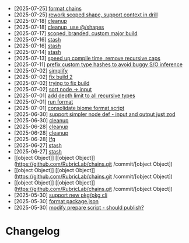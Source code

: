 - [2025-07-25] [format chains](https://github.com/RubricLab/chains/commit/0f4832fa76755c072a9a2c86813abe42d8760021)
- [2025-07-25] [rework scoped shape, support context in drill](https://github.com/RubricLab/chains/commit/fdd44bba0accb530d653c4fa72c1b9344b550633)
- [2025-07-18] [cleanup](https://github.com/RubricLab/chains/commit/044d6c94f1b20a6317679f45a247c690a3c1e4db)
- [2025-07-18] [cleanup, use @/shapes](https://github.com/RubricLab/chains/commit/4cdfa583df69796db9796d555e51e2bf87a67a57)
- [2025-07-17] [scoped, branded, custom major build](https://github.com/RubricLab/chains/commit/d2c1f59ed25ccd7e42c1bf809d6ac7beb3f9543f)
- [2025-07-16] [stash](https://github.com/RubricLab/chains/commit/97ab1280dc25a973a2dc3450b7c83df0eecc22d8)
- [2025-07-16] [stash](https://github.com/RubricLab/chains/commit/9087c853356569705418ca453583df1e86d9886a)
- [2025-07-14] [stash](https://github.com/RubricLab/chains/commit/9a551168d5205fc902a64b0faaeb782cb7a3fc54)
- [2025-07-13] [speed up compile time, remove recursive caps](https://github.com/RubricLab/chains/commit/21f9f02d60f5f8c770a622a5dffe920763f416dd)
- [2025-07-11] [prefix custom type hashes to avoid buggy S/O inference](https://github.com/RubricLab/chains/commit/fb031d3fed199711d42f17b92df7efda82f9b701)
- [2025-07-02] [simplify](https://github.com/RubricLab/chains/commit/15672ec6382bd80f21f3017eab18f7cb5e2f00fe)
- [2025-07-02] [fix build 2](https://github.com/RubricLab/chains/commit/4e57a0bbadbc99f520613b7ab3b13ed0693e52d3)
- [2025-07-02] [trying to fix build](https://github.com/RubricLab/chains/commit/a3a9482990998e977b32e8d15ad5c52e5f94a952)
- [2025-07-02] [sort node -> input](https://github.com/RubricLab/chains/commit/1b335982393de06085f099d03f2fcef95fba66c1)
- [2025-07-01] [add depth limit to all recursive types](https://github.com/RubricLab/chains/commit/b4f2664110ddb0b27b2657e2bb1a0e716d34a4f7)
- [2025-07-01] [run format](https://github.com/RubricLab/chains/commit/5d8213cafda5bb089f0875b70057bfb8a4ff94f0)
- [2025-07-01] [consolidate biome format script](https://github.com/RubricLab/chains/commit/65bb3dcaffc236bc83fcc3a544ef8f13cb4fe938)
- [2025-06-30] [support simpler node def - input and output just zod](https://github.com/RubricLab/chains/commit/f45b2e484cba2c18f5508b2bb523111fc617ce30)
- [2025-06-30] [cleanup](https://github.com/RubricLab/chains/commit/5a5c9eb49f0e6a703fb9332a768b4fd481209cca)
- [2025-06-28] [cleanup](https://github.com/RubricLab/chains/commit/b1790b9d23ed8f0a496c0c876ce5b1a4276a763f)
- [2025-06-28] [cleanup](https://github.com/RubricLab/chains/commit/8bde6ace18c52231d0a429ddf6ca906b8516f3ef)
- [2025-06-28] [lfg](https://github.com/RubricLab/chains/commit/1418f4e4f389411dbe8d82cf1eaf7f06f2cc70d0)
- [2025-06-27] [stash](https://github.com/RubricLab/chains/commit/56cc506e4eaf9d53415c11d1ad092207871be247)
- [2025-06-27] [stash](https://github.com/RubricLab/chains/commit/ea511a06b07877be87efe84ee072047cc4c789da)
- [[object Object]] [[object Object]](https://github.com/RubricLab/chains.git
/commit/[object Object])
- [[object Object]] [[object Object]](https://github.com/RubricLab/chains.git
/commit/[object Object])
- [[object Object]] [[object Object]](https://github.com/RubricLab/chains.git
/commit/[object Object])
- [2025-05-30] [support new pkg/pkg cli](https://github.com/RubricLab/chains/commit/53a98a3f6e20d33a852be84226fb3f1c509644d4)
- [2025-05-30] [format package.json](https://github.com/RubricLab/chains/commit/abd14696025c73fc9a01acc404a07628077a25a2)
- [2025-05-30] [modify prepare script - should publish?](https://github.com/RubricLab/chains/commit/fc60f1de9edb046293509c0bdfced421ba912ca7)
# Changelog

